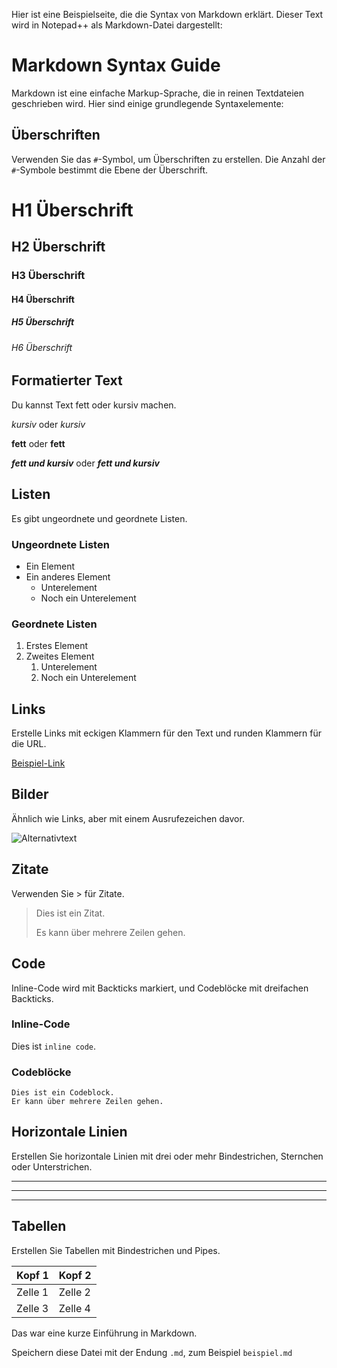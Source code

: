 Hier ist eine Beispielseite, die die Syntax von Markdown erklärt. Dieser Text wird in Notepad++ als Markdown-Datei dargestellt:


# Markdown Syntax Guide

Markdown ist eine einfache Markup-Sprache, die in reinen Textdateien geschrieben wird. Hier sind einige grundlegende Syntaxelemente:

## Überschriften

Verwenden Sie das `#`-Symbol, um Überschriften zu erstellen. Die Anzahl der `#`-Symbole bestimmt die Ebene der Überschrift.


# H1 Überschrift
## H2 Überschrift
### H3 Überschrift
#### H4 Überschrift
##### H5 Überschrift
###### H6 Überschrift


## Formatierter Text

Du kannst Text fett oder kursiv machen.

*kursiv* oder _kursiv_

**fett** oder __fett__

***fett und kursiv*** oder ___fett und kursiv___


## Listen

Es gibt ungeordnete und geordnete Listen.

### Ungeordnete Listen

- Ein Element
- Ein anderes Element
  - Unterelement
  - Noch ein Unterelement

### Geordnete Listen

1. Erstes Element
2. Zweites Element
   1. Unterelement
   2. Noch ein Unterelement


## Links

Erstelle Links mit eckigen Klammern für den Text und runden Klammern für die URL.

[Beispiel-Link](https://www.example.com)


## Bilder

Ähnlich wie Links, aber mit einem Ausrufezeichen davor.

![Alternativtext](https://www.example.com/bild.jpg)


## Zitate

Verwenden Sie > für Zitate.

> Dies ist ein Zitat.
> 
> Es kann über mehrere Zeilen gehen.


## Code

Inline-Code wird mit Backticks markiert, und Codeblöcke mit dreifachen Backticks.

### Inline-Code

Dies ist `inline code`.

### Codeblöcke

```
Dies ist ein Codeblock.
Er kann über mehrere Zeilen gehen.
```

## Horizontale Linien

Erstellen Sie horizontale Linien mit drei oder mehr Bindestrichen, Sternchen oder Unterstrichen.

---
***
___


## Tabellen

Erstellen Sie Tabellen mit Bindestrichen und Pipes.

| Kopf 1 | Kopf 2 |
|--------|--------|
| Zelle 1| Zelle 2|
| Zelle 3| Zelle 4|

Das war eine kurze Einführung in Markdown.

Speichern diese Datei mit der Endung `.md`, zum Beispiel `beispiel.md`